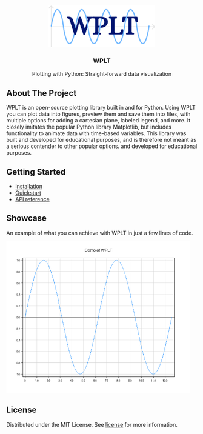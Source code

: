 <br />
<div align="center">
  <a href="https://github.com/Neobyte01/WPLT">
    <img src="assets/logo.png" alt="WPLT logo" height="110">
  </a>
  <h3 align="center">WPLT</h3>
  <p align="center">Plotting with Python: Straight-forward data visualization</p>
</div>

## About The Project

WPLT is an open-source plotting library built in and for Python. Using WPLT you can plot data into figures, preview them and save them into files, with multiple options for adding a cartesian plane, labeled legend, and more. It closely imitates the popular Python library Matplotlib, but includes functionality to animate data with time-based variables. This library was built and developed for educational purposes, and is therefore not meant as a serious contender to other popular options. and developed for educational purposes.

## Getting Started

- [Installation](https://github.com/Neobyte01/WPLT/wiki/Installation)
- [Quickstart](https://github.com/Neobyte01/WPLT/wiki/Quickstart)
- [API reference](https://github.com/Neobyte01/WPLT/wiki/API)

## Showcase

An example of what you can achieve with WPLT in just a few lines of code.

<div align="left">
  <img src="assets/showcase.png" alt="WPLT showcase" height=400 />
</div>

## License

Distributed under the MIT License. See [license](https://github.com/Neobyte01/WPLT/blob/main/LICENSE) for more information.
